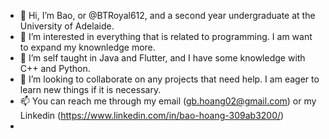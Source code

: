 - 👋 Hi, I’m Bao, or @BTRoyal612, and a second year undergraduate at the University of Adelaide.
- 👀 I’m interested in everything that is related to programming. I am want to expand my knownledge more.
- 🌱 I’m self taught in Java and Flutter, and I have some knowledge with C++ and Python.
- 💞️ I’m looking to collaborate on any projects that need help. I am eager to learn new things if it is necessary.
- 📫 You can reach me through my email (gb.hoang02@gmail.com) or my Linkedin (https://www.linkedin.com/in/bao-hoang-309ab3200/)
- 

<!---
BTRoyal612/BTRoyal612 is a ✨ special ✨ repository because its `README.md` (this file) appears on your GitHub profile.
You can click the Preview link to take a look at your changes.
--->
